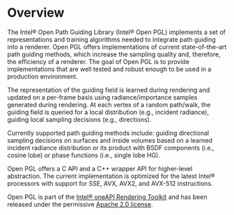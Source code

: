 Overview
========

The Intel® Open Path Guiding Library (Intel® Open PGL) implements a set of representations and training algorithms needed to integrate path guiding into a renderer. Open PGL offers implementations of current state-of-the-art path guiding methods, which increase the sampling quality and, therefore, the efficiency of a renderer. The goal of Open PGL is to provide implementations that are well tested and robust enough to be used in a production environment.

The representation of the guiding field is learned during rendering and updated on a per-frame basis using radiance/importance samples generated during rendering. At each vertex of a random path/walk, the guiding field is queried for a local distribution (e.g., incident radiance), guiding local sampling decisions (e.g., directions).

Currently supported path guiding methods include: guiding directional sampling decisions on surfaces and inside volumes based on a learned incident radiance distribution or its product with BSDF components (i.e., cosine lobe) or phase functions (i.e., single lobe HG).

Open PGL offers a C API and a C++ wrapper API for higher-level abstraction. 
The current implementation is optimized for the latest Intel® processors with support for SSE, AVX, AVX2, and AVX-512 instructions.
<!--, and for ARM processors with support for NEON instructions.--> 

Open PGL is part of the [Intel® oneAPI Rendering Toolkit](https://software.intel.com/en-us/rendering-framework) and has been released
under the permissive [Apache 2.0 license](http://www.apache.org/licenses/LICENSE-2.0).
